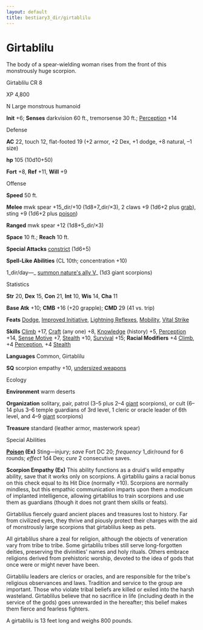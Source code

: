 ```yaml
---
layout: default
title: bestiary3_dir/girtablilu
---
```

# Girtablilu

The body of a spear-wielding woman rises from the front of this monstrously huge scorpion.

Girtablilu CR 8

XP 4,800

N Large monstrous humanoid

**Init** +6; **Senses** darkvision 60 ft., tremorsense 30 ft.; [Perception](../skills_dir/perception#_perception) +14

Defense

**AC** 22, touch 12, flat-footed 19 (+2 armor, +2 Dex, +1 dodge, +8 natural, –1 size)

**hp** 105 (10d10+50)

**Fort** +8, **Ref** +11, **Will** +9

Offense

**Speed** 50 ft.

**Melee** mwk spear +15_dir/+10 (1d8+7_dir/×3), 2 claws +9 (1d6+2 plus [grab](../monsters_dir/universalMonsterRules#_grab)), sting +9 (1d6+2 plus [poison](../monsters_dir/universalMonsterRules#_poison-(ex-or-su)))

**Ranged** mwk spear +12 (1d8+5_dir/×3)

**Space** 10 ft.; **Reach** 10 ft.

**Special Attacks** [constrict](../monsters_dir/universalMonsterRules#_constrict) (1d6+5)

**Spell-Like Abilities** (CL 10th; concentration +10)

1_dir/day—_ [summon nature's ally V](../spells_dir/summonNatureSAlly#_summon-nature-s-ally-v)_ (1d3 giant scorpions)

Statistics

**Str** 20, **Dex** 15, **Con** 21, **Int** 10, **Wis** 14, **Cha** 11

**Base Atk** +10; **CMB** +16 (+20 grapple); **CMD** 29 (41 vs. trip)

**Feats** [Dodge](../feats#_dodge), [Improved Initiative](../feats#_improved-initiative), [Lightning Reflexes](../feats#_lightning-reflexes), [Mobility](../feats#_mobility), [Vital Strike](../feats#_vital-strike)

**Skills** [Climb](../skills_dir/climb#_climb) +17, [Craft](../skills_dir/craft#_craft) (any one) +8, [Knowledge](../skills_dir/knowledge#_knowledge) (history) +5, [Perception](../skills_dir/perception#_perception) +14, [Sense Motive](../skills_dir/senseMotive#_sense-motive) +7, [Stealth](../skills_dir/stealth#_stealth) +10, [Survival](../skills_dir/survival#_survival) +15; **Racial Modifiers** +4 [Climb](../skills_dir/climb#_climb), +4 [Perception](../skills_dir/perception#_perception), +4 [Stealth](../skills_dir/stealth#_stealth)

**Languages** Common, Girtablilu

**SQ** scorpion empathy +10, [undersized weapons](../monsters_dir/universalMonsterRules#_undersized-weapons)

Ecology

**Environment** warm deserts

**Organization** solitary, pair, patrol (3–5 plus 2–4 [giant](../monsters_dir/creatureTypes#_giant-subtype) scorpions), or cult (6–14 plus 3–6 temple guardians of 3rd level, 1 cleric or oracle leader of 6th level, and 4–9 [giant](../monsters_dir/creatureTypes#_giant-subtype) scorpions)

**Treasure** standard (leather armor, masterwork spear)

Special Abilities

**[Poison](../monsters_dir/universalMonsterRules#_poison-(ex-or-su)) (Ex)** Sting—injury; _save_ Fort DC 20; _frequency_ 1_dir/round for 6 rounds; _effect_ 1d4 Dex; _cure_ 2 consecutive saves.

**Scorpion Empathy (Ex)** This ability functions as a druid's wild empathy ability, save that it works only on scorpions. A girtablilu gains a racial bonus on this check equal to its Hit Dice (normally +10). Scorpions are normally mindless, but this empathic communication imparts upon them a modicum of implanted intelligence, allowing girtablilus to train scorpions and use them as guardians (though it does not grant them skills or feats).

Girtablilus fiercely guard ancient places and treasures lost to history. Far from civilized eyes, they thrive and piously protect their charges with the aid of monstrously large scorpions that girtablilus keep as pets.

All girtablilus share a zeal for religion, although the objects of veneration vary from tribe to tribe. Some girtablilu tribes still serve long-forgotten deities, preserving the divinities' names and holy rituals. Others embrace religions derived from prehistoric worship, devoted to the idea of gods that once were or might never have been.

Girtablilu leaders are clerics or oracles, and are responsible for the tribe's religious observances and laws. Tradition and service to the group are important. Those who violate tribal beliefs are killed or exiled into the harsh wasteland. Girtablilus believe that no sacrifice in life (including death in the service of the gods) goes unrewarded in the hereafter; this belief makes them fierce and fearless fighters.

A girtablilu is 13 feet long and weighs 800 pounds.

